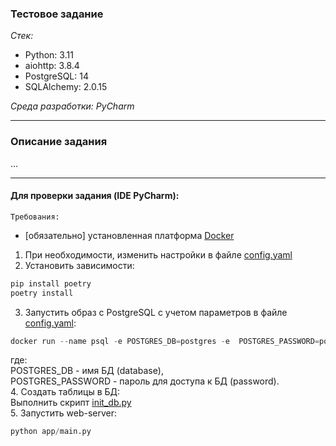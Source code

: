 ### Тестовое задание

*Стек:*
* Python: 3.11
* aiohttp: 3.8.4
* PostgreSQL: 14
* SQLAlchemy: 2.0.15  

*Среда разработки: PyCharm*

---
### Описание задания
...

---
#### Для проверки задания (IDE PyCharm):  
`Требования:`  
* [обязательно] установленная платформа [Docker](https://docs.docker.com/get-docker/)

1. При необходимости, изменить настройки в файле [config.yaml](./config/config.yaml)
2. Установить зависимости:
```python
pip install poetry
poetry install
```
3. Запустить образ с PostgreSQL с учетом параметров в файле [config.yaml](./config/config.yaml):
```python
docker run --name psql -e POSTGRES_DB=postgres -e  POSTGRES_PASSWORD=postgres -p 5432:5432 -d postgres:14-alpine
```
где:  
POSTGRES_DB - имя БД (database),  
POSTGRES_PASSWORD - пароль для доступа к БД (password).  
4. Создать таблицы в БД:  
Выполнить скрипт [init_db.py](./app/dao/database/init_db.py)  
5. Запустить web-server:
```python
python app/main.py
```
